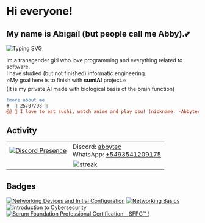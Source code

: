 # Hi everyone!

## My name is Abigaíl (but people call me Abby).💕

<img src="https://readme-typing-svg.demolab.com?font=Fira+Code&pause=1000&color=B23FF7&width=435&lines=Welcome+to+my+Profile+%3C3" alt="Typing SVG" />

Im a transgender girl who love programming and everything related to software.
<br/>
I have studied (but not finished) informatic engineering.
<br/>
⭐My goal here is to finish with **sumiAI** project.⭐
<br/>
(It is my private AI made with biological basis of the brain function)
<br/>

```diff
!more about me
#  🌸 25/07/98 🌸
@@ 🌸 I love to eat sushi, watch anime and play osu! (nickname: -Abbytec-)🌸 @@
```

## Activity

<table align="center">
 <tbody>
   <tr>
   <td>
    <a href="https://discord.com/users/220683580467052544" rel="nofollow"><img src="https://lanyard.cnrad.dev/api/220683580467052544?bg=610061&amp;idleMessage=Con%20ganas%20de%20aprender%20algo%20nuevo%20:3" alt="Discord Presence" data-canonical-src="https://lanyard.cnrad.dev/api/220683580467052544?bg=610061&amp;idleMessage=Con%20ganas%20de%20aprender%20algo%20nuevo%20:3" style="max-width: max(100%, 300px);"></a>
   </td>
   <td>
     Discord: <a href="https://discordapp.com/users/220683580467052544">abbytec</a> <br/>
     WhatsApp:  <a href="https://wa.me/+5493541209175">+5493541209175</a>
   </td>
   </tr>
   <tr>
    <td colspan="2" align="center">
     <img alt="streak" src="https://streak-stats.demolab.com?user=abbytec&theme=radical&hide_border=true"/>
    </td>
   </tr>
 </tbody>
</table>

## Badges

<!--START_SECTION:badges-->
[![Networking Devices and Initial Configuration](https://images.credly.com/size/110x110/images/88316fe8-5651-4e61-a6be-5be1558f049e/image.png)](http://www.credly.com/badges/0de04057-14e0-4e87-8566-fde296d6612e "Networking Devices and Initial Configuration")
[![Networking Basics](https://images.credly.com/size/110x110/images/5bdd6a39-3e03-4444-9510-ecff80c9ce79/image.png)](http://www.credly.com/badges/ca20a950-7e56-4450-945c-d792dbad6816 "Networking Basics")
[![Introduction to Cybersecurity](https://images.credly.com/size/110x110/images/af8c6b4e-fc31-47c4-8dcb-eb7a2065dc5b/I2CS__1_.png)](http://www.credly.com/badges/6134a87c-e93e-4f88-a7e5-de7a77335726 "Introduction to Cybersecurity")
[![Scrum Foundation Professional Certification - SFPC™ !](https://images.credly.com/size/110x110/images/4e3d6f9f-55d7-4ea7-b0e6-f4d4ff543e22/image.png)](http://www.credly.com/badges/26b784bc-c4ce-4e32-9c14-a8beaa404922 "Scrum Foundation Professional Certification - SFPC™ !")
<!--END_SECTION:badges-->
